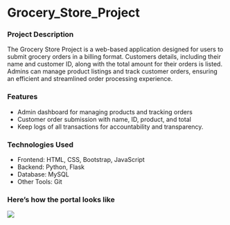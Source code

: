 # Grocery_Store_Project
### Project Description
The Grocery Store Project is a web-based application designed for users to submit grocery orders in a billing format. Customers details, including their name and customer ID, along with the total amount for their orders is listed. Admins can manage product listings and track customer orders, ensuring an efficient and streamlined order processing experience.

### Features
- Admin dashboard for managing products and tracking orders
- Customer order submission with name, ID, product, and total
-  Keep logs of all transactions for accountability and transparency.

### Technologies Used
- Frontend: HTML, CSS, Bootstrap, JavaScript 
- Backend:  Python, Flask
- Database: MySQL
- Other Tools: Git

### Here’s how the portal looks like
![](homepage.JPG)

<!--### Installation Instructions

Download mysql for windows: https://dev.mysql.com/downloads/installer/

`pip install mysql-connector-python`-->
